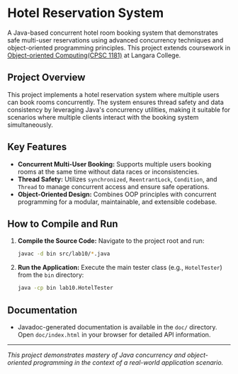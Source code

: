 # Hotel Reservation System

A Java-based concurrent hotel room booking system that demonstrates safe multi-user reservations using advanced concurrency techniques and object-oriented programming principles. This project extends coursework in [Object-oriented Computing(CPSC 1181)](https://langara.ca/programs-courses/cpsc-1181) at Langara College.

## Project Overview
This project implements a hotel reservation system where multiple users can book rooms concurrently. The system ensures thread safety and data consistency by leveraging Java's concurrency utilities, making it suitable for scenarios where multiple clients interact with the booking system simultaneously.

## Key Features
- **Concurrent Multi-User Booking:** Supports multiple users booking rooms at the same time without data races or inconsistencies.
- **Thread Safety:** Utilizes `synchronized`, `ReentrantLock`, `Condition`, and `Thread` to manage concurrent access and ensure safe operations.
- **Object-Oriented Design:** Combines OOP principles with concurrent programming for a modular, maintainable, and extensible codebase.

## How to Compile and Run
1. **Compile the Source Code:**
   Navigate to the project root and run:
   ```sh
   javac -d bin src/lab10/*.java
   ```
2. **Run the Application:**
   Execute the main tester class (e.g., `HotelTester`) from the `bin` directory:
   ```sh
   java -cp bin lab10.HotelTester
   ```

## Documentation
- Javadoc-generated documentation is available in the `doc/` directory. Open `doc/index.html` in your browser for detailed API information.

---

*This project demonstrates mastery of Java concurrency and object-oriented programming in the context of a real-world application scenario.*
